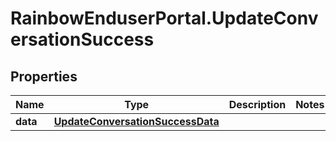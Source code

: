 # RainbowEnduserPortal.UpdateConversationSuccess

## Properties

Name | Type | Description | Notes
------------ | ------------- | ------------- | -------------
**data** | [**UpdateConversationSuccessData**](UpdateConversationSuccessData.md) |  | 


